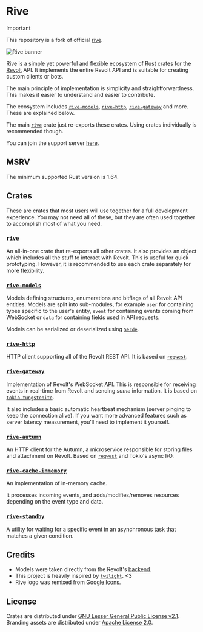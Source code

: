 # Rive

> [!IMPORTANT]
> This repository is a fork of official [rive](https://codeberg.org/rive/rive).

[//]: <> (DO NOT FORGET TO CHANGE THE BRANCH NAME TO main BEFORE MERGING PLEAAAASE)
![Rive banner](https://codeberg.org/rive/rive/raw/branch/v2/assets/rive_banner.png)

Rive is a simple yet powerful and flexible ecosystem of Rust crates for the [Revolt](https://revolt.chat) API. It implements the entire Revolt API and is suitable for creating custom clients or bots.

The main principle of implementation is simplicity and straightforwardness. This makes it easier to understand and easier to contribute.

The ecosystem includes [`rive-models`](https://crates.io/crates/rive-models), [`rive-http`](https://crates.io/crates/rive-http), [`rive-gateway`](https://crates.io/crates/rive-gateway) and more. These are explained below.

The main [`rive`](https://crates.io/crates/rive) crate just re-exports these crates. Using crates individually is recommended though.

You can join the support server [here](https://rvlt.gg/QCscMDsY).

## MSRV

The minimum supported Rust version is 1.64.

## Crates

These are crates that most users will use together for a full development experience. You may not need all of these, but they are often used together to accomplish most of what you need.

### [`rive`](https://crates.io/crates/rive)

An all-in-one crate that re-exports all other crates. It also provides an object which includes all the stuff to interact with Revolt. This is useful for quick prototyping. However, it is recommended to use each crate separately for more flexibility.

### [`rive-models`](https://crates.io/crates/rive-models)

Models defining structures, enumerations and bitflags of all Revolt API entities. Models are split into sub-modules, for example `user` for containing types specific to the user's entity, `event` for containing events coming from WebSocket or `data` for containing fields used in API requests.

Models can be serialized or deserialized using [`Serde`](https://serde.rs).

### [`rive-http`](https://crates.io/crates/rive-http)

HTTP client supporting all of the Revolt REST API. It is based on [`reqwest`](https://docs.rs/reqwest).

### [`rive-gateway`](https://crates.io/crates/rive-gateway)

Implementation of Revolt's WebSocket API. This is responsible for receiving events in real-time from Revolt and sending *some* information. It is based on [`tokio-tungstenite`](https://docs.rs/tokio-tungstenite).

It also includes a basic automatic heartbeat mechanism (server pinging to keep the connection alive). If you want more advanced features such as server latency measurement, you'll need to implement it yourself.

### [`rive-autumn`](https://crates.io/crates/rive-autumn)

An HTTP client for the Autumn, a microservice responsible for storing files and attachment on Revolt. Based on [`reqwest`](https://docs.rs/reqwest) and Tokio's async I/O.

### [`rive-cache-inmemory`](https://crates.io/crates/rive-cache-inmemory)

An implementation of in-memory cache.

It processes incoming events, and adds/modifies/removes resources depending on the event type and data.

### [`rive-standby`](https://crates.io/crates/rive-standby)

A utility for waiting for a specific event in an asynchronous task that matches a given condition.

## Credits

- Models were taken directly from the Revolt's [backend](https://github.com/revoltchat/backend).
- This project is heavily inspired by [`twilight`](https://github.com/twilight-rs/twilight/). <3
- Rive logo was remixed from [Google Icons](https://fonts.google.com/icons).

## License
Crates are distributed under [GNU Lesser General Public License v2.1](https://codeberg.org/rive/rive/src/branch/main/LICENSE). Branding assets are distributed under [Apache License 2.0](https://codeberg.org/rive/rive/src/branch/main/assets/LICENSE).
